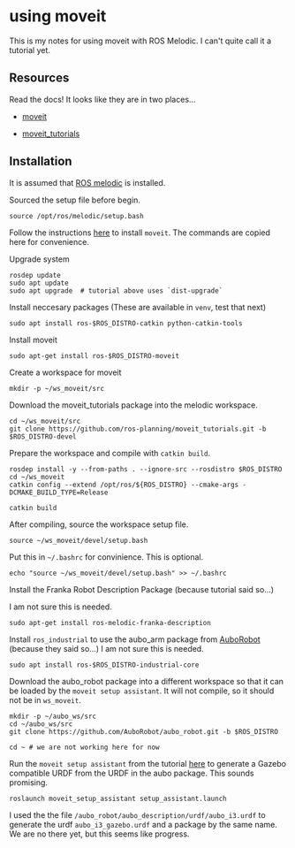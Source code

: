 # using moveit

This is my notes for using moveit with ROS Melodic. I can't quite call it a tutorial yet.

## Resources

Read the docs! It looks like they are in two places...

 - [moveit](https://moveit.ros.org/)

 - [moveit_tutorials](http://docs.ros.org/en/melodic/api/moveit_tutorials/html/doc/getting_started/getting_started.html#install-ros-and-catkin) 


## Installation

It is assumed that [ROS melodic](http://wiki.ros.org/melodic/Installation/Ubuntu) is installed.

Sourced the setup file before begin.

```
source /opt/ros/melodic/setup.bash
```


Follow the instructions [here](http://docs.ros.org/en/melodic/api/moveit_tutorials/html/doc/getting_started/getting_started.html#install-ros-and-catkin) to install `moveit`. The commands are copied here for convenience. 

Upgrade system

```
rosdep update
sudo apt update
sudo apt upgrade  # tutorial above uses `dist-upgrade`
```

Install neccesary packages (These are available in `venv`, test that next)

```
sudo apt install ros-$ROS_DISTRO-catkin python-catkin-tools
```

Install moveit

```
sudo apt-get install ros-$ROS_DISTRO-moveit
```

Create a workspace for moveit

```
mkdir -p ~/ws_moveit/src
```

Download the moveit_tutorials package into the melodic workspace.
```
cd ~/ws_moveit/src
git clone https://github.com/ros-planning/moveit_tutorials.git -b $ROS_DISTRO-devel

```

Prepare the workspace and compile with `catkin build`. 

```
rosdep install -y --from-paths . --ignore-src --rosdistro $ROS_DISTRO
cd ~/ws_moveit
catkin config --extend /opt/ros/${ROS_DISTRO} --cmake-args -DCMAKE_BUILD_TYPE=Release

catkin build
```
After compiling, source the workspace setup file. 

```
source ~/ws_moveit/devel/setup.bash
```
Put this in `~/.bashrc` for convinience. This is optional.
```
echo "source ~/ws_moveit/devel/setup.bash" >> ~/.bashrc
```



Install the Franka Robot Description Package (because tutorial said so...)

I am not sure this is needed. 
```
sudo apt-get install ros-melodic-franka-description
```

Install `ros_industrial` to use the aubo_arm package from [AuboRobot](https://github.com/AuboRobot/aubo_robot) (because they said so...)
I am not sure this is needed. 
```
sudo apt install ros-$ROS_DISTRO-industrial-core
```

Download the aubo_robot package into a different workspace so that it can be loaded by the `moveit setup assistant`. It will not compile, so it should not be in `ws_moveit`.

```
mkdir -p ~/aubo_ws/src
cd ~/aubo_ws/src
git clone https://github.com/AuboRobot/aubo_robot.git -b $ROS_DISTRO

cd ~ # we are not working here for now
```

Run the `moveit setup assistant` from the tutorial [here](http://docs.ros.org/en/melodic/api/moveit_tutorials/html/doc/setup_assistant/setup_assistant_tutorial.html) to generate a Gazebo compatible URDF from the URDF in the aubo package. This sounds promising.

```
roslaunch moveit_setup_assistant setup_assistant.launch
```

I used the the file `/aubo_robot/aubo_description/urdf/aubo_i3.urdf` to generate the urdf `aubo_i3_gazebo.urdf` and a package by the same name. We are no there yet, but this seems like progress.


